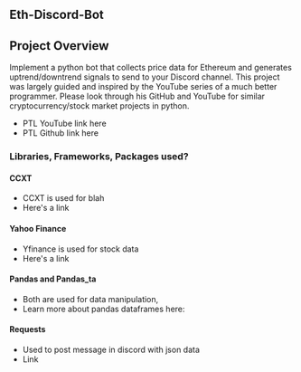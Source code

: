 ## Eth-Discord-Bot

## Project Overview
Implement a python bot that collects price data for Ethereum and generates uptrend/downtrend signals to send to your Discord channel.
This project was largely guided and inspired by the YouTube series of a much better programmer. Please look through his GitHub and YouTube for similar cryptocurrency/stock market projects in python.
 - PTL YouTube link here
 - PTL Github link here

### Libraries, Frameworks, Packages used?
#### CCXT
- CCXT is used for blah 
- Here's a link

#### Yahoo Finance
- Yfinance is used for stock data 
- Here's a link

#### Pandas and Pandas_ta
- Both are used for data manipulation, 
- Learn more about pandas dataframes here:

#### Requests
- Used to post message in discord with json data
- Link






